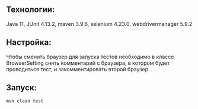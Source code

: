 ## Технологии: 
Java 11, JUnit 4.13.2, maven 3.9.6, selenium 4.23.0, webdrivermanager 5.9.2

## Настройка:
Чтобы сменить браузер для запуска тестов необходимо в классе BrowserSetting 
    снять комментарий с браузера, в котором будет проводиться тест,
    и закомментировать второй браузер

## Запуск:
```bash
mvn clean test
```